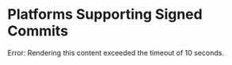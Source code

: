 # Platforms Supporting Signed Commits

Error: Rendering this content exceeded the timeout of 10 seconds.